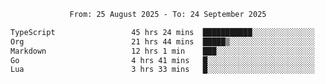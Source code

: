 <div align="center">
<p style="text-align: center;">
<!--START_SECTION:waka-->

```txt
From: 25 August 2025 - To: 24 September 2025

TypeScript                 45 hrs 24 mins  ███████████░░░░░░░░░░░░░░   43.38 %
Org                        21 hrs 44 mins  █████▒░░░░░░░░░░░░░░░░░░░   20.77 %
Markdown                   12 hrs 1 min    ███░░░░░░░░░░░░░░░░░░░░░░   11.48 %
Go                         4 hrs 41 mins   █░░░░░░░░░░░░░░░░░░░░░░░░   04.48 %
Lua                        3 hrs 33 mins   █░░░░░░░░░░░░░░░░░░░░░░░░   03.40 %
```

<!--END_SECTION:waka-->
</p>
</div>
